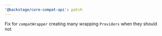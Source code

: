 ```yaml
---
'@backstage/core-compat-api': patch
---
```


Fix for `compatWrapper` creating many wrapping `Providers` when they should not
